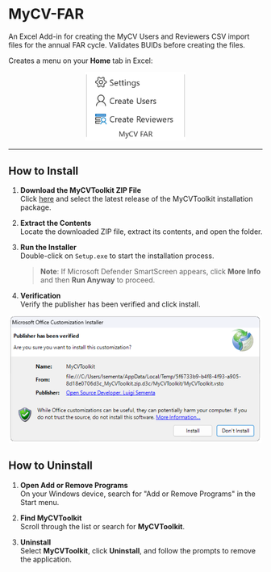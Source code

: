 # MyCV-FAR

An Excel Add-in for creating the MyCV Users and Reviewers CSV import files for the annual FAR cycle. Validates BUIDs before creating the files.

Creates a menu on your **Home** tab in Excel:

<div align="center">
<img src="images/Menu.png" alt="Screenshot"  width="200">
</div>

---

## How to Install

1. **Download the MyCVToolkit ZIP File**  
   Click [here](https://github.com/lsementa/MyCV-FAR/releases) and select the latest release of the MyCVToolkit installation package.

2. **Extract the Contents**  
   Locate the downloaded ZIP file, extract its contents, and open the folder.

3. **Run the Installer**  
   Double-click on `Setup.exe` to start the installation process.  
   > **Note**: If Microsoft Defender SmartScreen appears, click **More Info** and then **Run Anyway** to proceed.

4. **Verification**  
   Verify the publisher has been verified and click install.

<div align="center">
  <img src="images/Install.png" alt="Screenshot of installation process" width="500">
</div>

## How to Uninstall

1. **Open Add or Remove Programs**  
   On your Windows device, search for "Add or Remove Programs" in the Start menu.

2. **Find MyCVToolkit**  
   Scroll through the list or search for **MyCVToolkit**.

3. **Uninstall**  
   Select **MyCVToolkit**, click **Uninstall**, and follow the prompts to remove the application.

